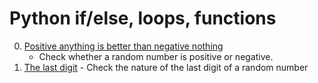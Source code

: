 # Python if/else, loops, functions

0. [Positive anything is better than negative nothing](0-positive_or_negative.py)
   - Check whether a random number is positive or negative.
1. [The last digit](1-last_digit.py) - Check the nature of the last  digit of
   a random number
